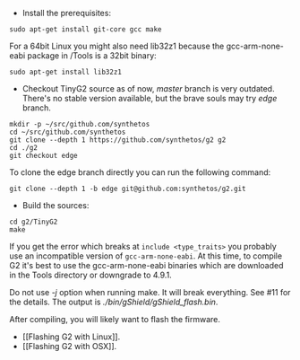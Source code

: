 * Install the prerequisites:

```
sudo apt-get install git-core gcc make
```

For a 64bit Linux you might also need lib32z1 because the gcc-arm-none-eabi package in /Tools is a 32bit binary:

```
sudo apt-get install lib32z1
```

* Checkout TinyG2 source
as of now, *master* branch is very outdated. There's no stable version available, but the brave souls may try *edge* branch.

```
mkdir -p ~/src/github.com/synthetos
cd ~/src/github.com/synthetos
git clone --depth 1 https://github.com/synthetos/g2 g2
cd ./g2
git checkout edge
```

To clone the edge branch directly you can run the following command:

```
git clone --depth 1 -b edge git@github.com:synthetos/g2.git
```

* Build the sources:

```
cd g2/TinyG2
make
```

If you get the error which breaks at ``include <type_traits>`` you probably use an incompatible version of ``gcc-arm-none-eabi``. At this time, to compile G2 it's best to use the gcc-arm-none-eabi binaries which are downloaded in the Tools directory or downgrade to 4.9.1.

Do not use *-j* option when running make. It will break everything. See #11 for the details.
The output is *./bin/gShield/gShield_flash.bin*. 

After compiling, you will likely want to flash the firmware. 
- [[Flashing G2 with Linux]].
- [[Flashing G2 with OSX]].
